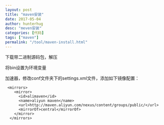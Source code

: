 ```yaml
---
layout: post  
title: "maven安装"
date: 2017-05-04
author: hunterhug
desc: "meven安装"
categories: [代码]
tags: ["maven"]
permalink: "/tool/maven-install.html"
--- 
```


下载带二进制源码包，解压

将bin设置为环境变量

加速器，修改conf文件夹下的settings.xml文件，添加如下镜像配置：


```
 <mirrors>
    <mirror>
      <id>alimaven</id>
      <name>aliyun maven</name>
      <url>http://maven.aliyun.com/nexus/content/groups/public/</url>
      <mirrorOf>central</mirrorOf>
    </mirror>
  </mirrors>
```